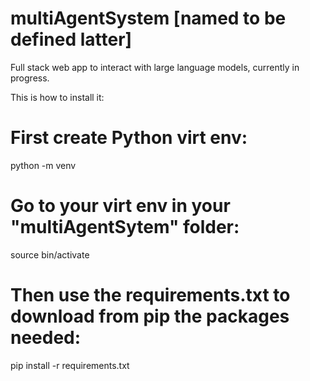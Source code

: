 # multiAgentSystem [named to be defined latter]
Full stack web app to interact with large language models, currently in progress.

This is how to install it:

# First create Python virt env:

python -m venv <multiAgentSystem>

# Go to your virt env in your "multiAgentSytem" folder:
source bin/activate

# Then use the requirements.txt to download from pip the packages needed:
pip install -r requirements.txt
